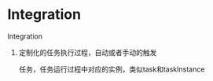 # Integration
Integration 

1. 定制化的任务执行过程，自动或者手动的触发

    任务，任务运行过程中对应的实例，类似task和taskInstance
    
    
    